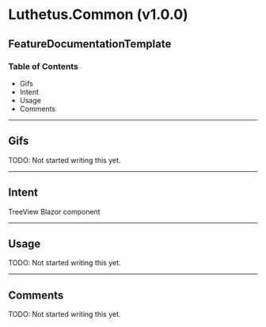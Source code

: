 # Luthetus.Common (v1.0.0)

## FeatureDocumentationTemplate

### Table of Contents
- Gifs
- Intent
- Usage
- Comments

---

## Gifs
TODO: Not started writing this yet.

---

## Intent
TreeView Blazor component

---

## Usage
TODO: Not started writing this yet.

---

## Comments
TODO: Not started writing this yet.